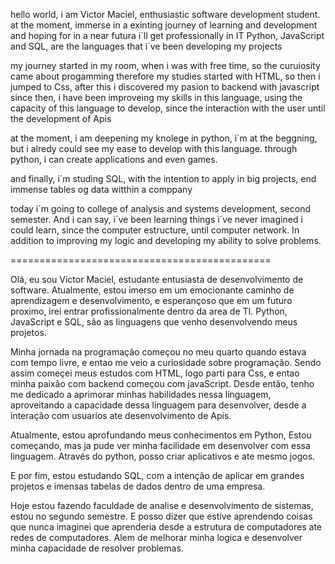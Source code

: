 hello world, i am Victor Maciel, enthusiastic software development student.
at the moment, immerse in a exinting journey of learning and development
and hoping for in a near futura i`ll get professionally in IT
Python, JavaScript and SQL, are the languages that i´ve been developing my projects

my journey started in my room, when i was with free time, so the curuiosity came about progamming
therefore my studies started with HTML, so then i jumped to Css, after this i discovered my pasion to backend with javascript
since then, i have been improveing my skills in this language, using the capacity of this language to develop, since the interaction with the user until the development of Apis

at the moment, i am deepening my knolege in python,
i´m at the beggning, but i alredy could see my ease to develop with this language.
through python, i can create applications and even games.

and finally, i´m studing SQL, with the intention to apply in big projects, end immense tables og data witthin a comppany

today i´m going to college of analysis and systems development, second semester.
And i can say, i´ve been learning things i´ve never imagined i could learn, since the computer estructure, until computer network.
In addition to improving my logic and developing my ability to solve problems.

=============================================

Olá, eu sou Victor Maciel, estudante entusiasta de desenvolvimento de software.
Atualmente, estou imerso em um emocionante caminho de aprendizagem e desenvolvimento, 
e esperançoso que em um futuro proximo, irei entrar profissionalmente dentro da area de TI.
Python, JavaScript e SQL, são as linguagens que venho desenvolvendo meus projetos.

Minha jornada na programação começou no meu quarto quando estava com tempo livre, e entao me veio a curiosidade sobre programação.
Sendo assim começei meus estudos com HTML, logo parti para Css, e entao minha paixão com backend começou com javaScript.
Desde então, tenho me dedicado a aprimorar minhas habilidades nessa linguagem, aproveitando a capacidade dessa linguagem para desenvolver, desde a interação com usuarios ate desenvolvimento de Apis. 

Atualmente, estou aprofundando meus conhecimentos em Python, 
Estou começando, mas ja pude ver minha facilidade em desenvolver com essa linguagem.
Através do python, posso criar aplicativos e ate mesmo jogos.

E por fim, estou estudando SQL, com a intenção de aplicar em grandes projetos e imensas tabelas de dados dentro de uma empresa.

Hoje estou fazendo faculdade de analise e desenvolvimento de sistemas, estou no segundo semestre.
E posso dizer que estive aprendendo coisas que nunca imaginei que aprenderia desde a estrutura de computadores ate redes de computadores.
Alem de melhorar minha logica e desenvolver minha capacidade de resolver problemas.
